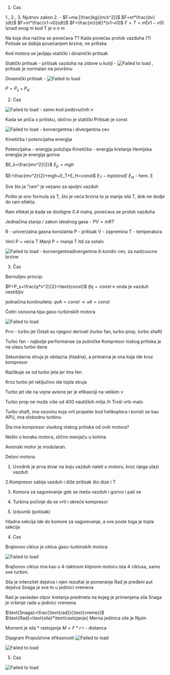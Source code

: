 1. Cas

1., 2., 3. Njutnov zakon
2. - $F=ma [\frac{kg}{m/s^2}]$
$F=m*\frac{dv}{dt}$
$F=m*\frac{v1-v0}{dt}$
$F=\frac{m}{dt}*(v1-v0)$
$F=T=m̊(v1-v0)$
Iznad ovog m kod T je o
o
m

Na koja dva načina se povećava T?
Kada povećas protok vazduha (?)
Potisak se dobija povećanjem brzine, ne pritiska

Kod motora se javljaju statički i dinamički pritisak

Statički pritisak - pritisak vazduha na zidove u kutiji - ![Failed to load](./skica(1)(2).png)
 , pritisak je normalan na površinu

Dinamički pritisak - ![Failed to load](./skica3.png)

$P=P_s+P_d$

2. Cas

![Failed to load](./skica4.png) - samo kod podzvučnih v

Kada se priča o pritisku, obično je statički
Pritisak je const

![Failed to load](./skica5.png) - konvergentna i divergentna cev

Kinetička I potencijalna energija

Potencijalna - energija položaja 
Kinetička - energija kretanja
Hemijska energija je energija goriva

$E_k=\frac{mv^2}{2}$
$E_p=mgh$

$E=\frac{mv^2}{2}+mgh+E_T+E_H=const$
$E_T - toplotna E$
$E_H$ - hem. E

Sve što je "ram" je vezano za spoljni vazduh

Pošto je ono formula za T, što je veća brzina to je manja sila T, dok ne dodje do ram efekta.

Ram efekat je kada se dostigne 0.4 maha, povećava se protok vazduha

Jednačina stanja / zakon idealnog gasa - $PV=mRT$

R - univerzalna gasna konstanta
P - pritisak
V - zapremina
T - temperatura

Veći P = veća T
Manji P = manja T
itd za ostalo 

![Failed to load](./skica6.png) - konvergentnadivergentna ili kondiv cev, za nadzvucne brzine

3. Čas

Bernulijev princip:

$P=P_s+\frac{q*v^2}{2}=\text{const}$
$if q=const→$ onda je vazduh nestišljiv

jednačina kontinuiteta: $qvA=const→vA=const$

Četiri osnovna tipa gaso-turbinskih motora

![Failed to load](./slika7.png)

Prvi - turbo jet
Ostali su njegovi derivati (turbo fan, turbo prop, turbo shaft)

Turbo fan - najbolje performanse za putničke
Kompresor niskog pritiska je na ulazu turbo dana

Sekundarna struja je obilazna (hladna), a primarna je ona koja ide kroz kompresor

Razlikuje se od turbo jeta jer ima fen

Kroz turbo jet isključivo ide topla struja

Turbo jet ide na vojne avione jer je efikasniji na velikim v

Turbo prop ne može više od 400 nautičkih milja /h
Troši vrlo malo

Turbo shaft, ima osovinu koja vrti propeler kod helikoptera i koristi se kao APU, ima slobodnu turbinu 

Šta ima kompresor visokog niskog pritiska od ovih motora?

Nešto o koraku motora, slično menjaču u kolima

Avionski motor je modularan.

Delovi motora:
1. Uvodnik je prva stvar na koju vazduh naleti u motoru, kroz njega ulazi vazduh

2.Kompresor sabija vazduh i diže pritisak što dize i T

3. Komora za sagorevanje gde se meša vazduh i gorivo i pali se

4. Turbina počinje da se vrti i okreće kompresor

5. Izduvnik (potisak)

Hladna sekcija ide do komore za sagorevanje, a sve posle toga je topla sekcija

4. Cas

Brajtonov ciklus je ciklus gaso-turbinskih motora

![Failed to load](./slika8.png)

Brajtonov ciklus ima kao u 4-taktnom klipnom motoru ista 4 ciklusa, samo sve turbini.

Sila je intenzitet dejstva i njen rezultat je pomeranje
Rad je pređeni put dejstva
Snaga je sve to u jedinici vremena

Rad je savladan otpor kretanja predmeta na kojeg je primenjena sila
Snaga je vršenje rada u jedinici vremena

$\text{Snaga}=\frac{\text{rad}}{\text{vreme}}$
$\text{Rad}=\text{sila}*\text{rastojanje}
Merna jedinica sile je Njutn

Moment je sila * rastojanje
$M=F*r$
r - distanca

Dijagram Propulzivne efikasnosti
![Failed to load](./slika9.png)

![Failed to load](./slika10.png)

5. Cas

![Failed to load](./slika11.png)

